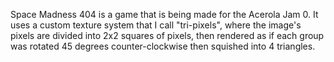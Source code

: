 Space Madness 404 is a game that is being made for the Acerola Jam 0. It uses a custom texture system that I call "tri-pixels", where the image's pixels are divided into 2x2 squares of pixels, then rendered as if each group was rotated 45 degrees counter-clockwise then squished into 4 triangles. 
